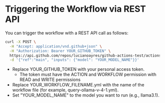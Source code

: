 # Triggering the Workflow via REST API
You can trigger the workflow with a REST API call as follows:

```bash
curl -X POST \
  -H "Accept: application/vnd.github+json" \
  -H "Authorization: Bearer YOUR_GITHUB_TOKEN" \
  https://api.github.com/repos/lucianoayres/github-actions-test/actions/workflows/YOUR_WORKFLOW_FILENAME/dispatches \
  -d '{"ref":"main", "inputs": {"model": "YOUR_MODEL_NAME"}}'
```

- Replace YOUR_GITHUB_TOKEN with your personal access token.
  - The token must have the ACTION and WORKFLOW permission with READ and WRITE permissions 
- Replace YOUR_WORKFLOW_FILENAME.yml with the name of the workflow file (for example, query-ollama-v-4-1.yml).
- Set "YOUR_MODEL_NAME" to the model you want to run (e.g., llama3.1).
